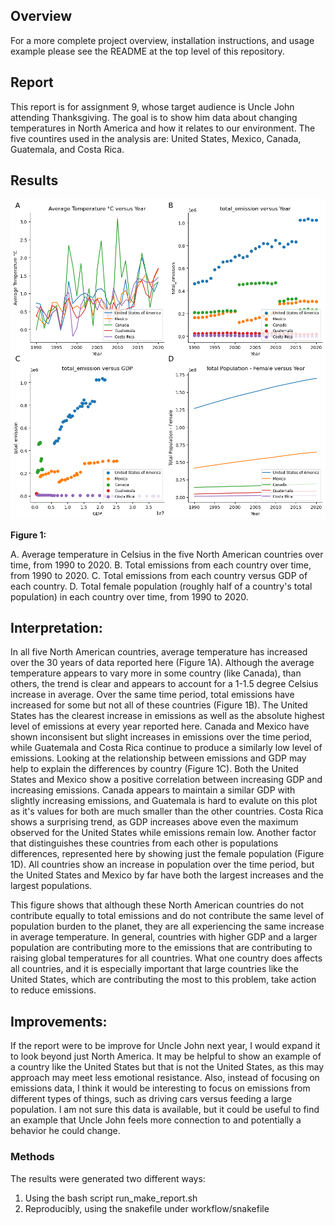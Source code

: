 ## **Overview**

For a more complete project overview, installation instructions, and usage
example please see the README at the top level of this repository.

## **Report**

This report is for assignment 9, whose target audience is Uncle John attending
Thanksgiving. The goal is to show him data about changing temperatures in 
North America and how it relates to our environment. The five countires used
in the analysis are: United States, Mexico, Canada, Guatemala, and Costa Rica.

## **Results**

![Figure1](docs/figure.png)

**Figure 1:**

A. Average temperature in Celsius in the five North American countries over
time, from 1990 to 2020.
B. Total emissions from each country over time, from 1990 to 2020.
C. Total emissions from each country versus GDP of each country.
D. Total female population (roughly half of a country's total population)
in each country over time, from 1990 to 2020.


## **Interpretation:**

In all five North American countries, average temperature has increased over
the 30 years of data reported here (Figure 1A). Although the average temperature
appears to vary more in some country (like Canada), than others, the trend is
clear and appears to account for a 1-1.5 degree Celsius increase in average.
Over the same time period, total emissions have increased for some but not all
of these countries (Figure 1B). The United States has the clearest increase in
emissions as well as the absolute highest level of emissions at every year
reported here. Canada and Mexico have shown inconsisent but slight increases in emissions over the time period, while Guatemala and Costa Rica continue to
produce a similarly low level of emissions. Looking at the relationship between
emissions and GDP may help to explain the differences by country (Figure 1C).
Both the United States and Mexico show a positive correlation between increasing
GDP and increasing emissions. Canada appears to maintain a similar GDP with
slightly increasing emissions, and Guatemala is hard to evalute on this plot
as it's values for both are much smaller than the other countries. Costa Rica
shows a surprising trend, as GDP increases above even the maximum observed for
the United States while emissions remain low. Another factor that distinguishes
these countries from each other is populations differences, represented here
by showing just the female population (Figure 1D). All countries show an
increase in population over the time period, but the United States and Mexico
by far have both the largest increases and the largest populations.

This figure shows that although these North American countries do not contribute
equally to total emissions and do not contribute the same level of population
burden to the planet, they are all experiencing the same increase in average
temperature. In general, countries with higher GDP and a larger population
are contributing more to the emissions that are contributing to raising global
temperatures for all countries. What one country does affects all countries,
and it is especially important that large countries like the United States,
which are contributing the most to this problem, take action to reduce emissions.


## **Improvements:**

If the report were to be improve for Uncle John next year, I would expand it to
look beyond just North America. It may be helpful to show an example of a country
like the United States but that is not the United States, as this may approach
may meet less emotional resistance. Also, instead of focusing on emissions data,
I think it would be interesting to focus on emissions from different types of
things, such as driving cars versus feeding a large population. I am not sure this
data is available, but it could be useful to find an example that Uncle John feels
more connection to and potentially a behavior he could change.

### Methods

The results were generated two different ways:

1. Using the bash script run_make_report.sh
2. Reproducibly, using the snakefile under workflow/snakefile
